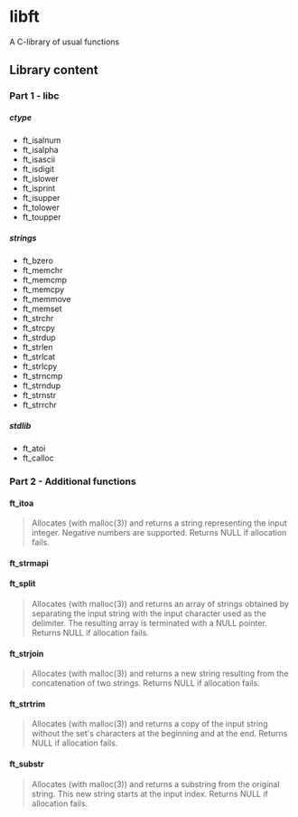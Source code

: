 # libft
A C-library of usual functions

## Library content

### Part 1 - libc

##### ctype

* ft_isalnum
* ft_isalpha
* ft_isascii
* ft_isdigit
* ft_islower
* ft_isprint
* ft_isupper
* ft_tolower
* ft_toupper

##### strings

* ft_bzero
* ft_memchr
* ft_memcmp
* ft_memcpy
* ft_memmove
* ft_memset
* ft_strchr
* ft_strcpy
* ft_strdup
* ft_strlen
* ft_strlcat
* ft_strlcpy
* ft_strncmp
* ft_strndup
* ft_strnstr
* ft_strrchr

##### stdlib

* ft_atoi
* ft_calloc

### Part 2 - Additional functions

#### ft_itoa
> Allocates (with malloc(3)) and returns a string
> representing the input integer.
> Negative numbers are supported.
> Returns NULL if allocation fails.

#### ft_strmapi

#### ft_split
> Allocates (with malloc(3)) and returns an array of strings obtained by
> separating the input string with the input character used as the delimiter.
> The resulting array is terminated with a NULL pointer.
> Returns NULL if allocation fails.

#### ft_strjoin
> Allocates (with malloc(3)) and returns a new string resulting from
> the concatenation of two strings.
> Returns NULL if allocation fails.

#### ft_strtrim
> Allocates (with malloc(3)) and returns a copy of the input string without
> the set's characters at the beginning and at the end.
> Returns NULL if allocation fails.

#### ft_substr
> Allocates (with malloc(3)) and returns a substring from the original string.
> This new string starts at the input index.
> Returns NULL if allocation fails.
